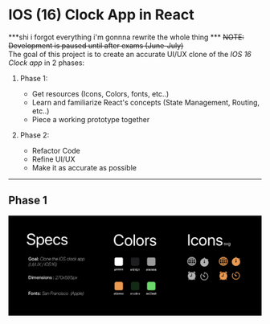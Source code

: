 # IOS (16) Clock App in React 
***shi i forgot everything i'm gonnna rewrite the whole thing ***
~~NOTE: Development is paused until after exams (June-July)~~
<br/>
The goal of this project is to create an accurate UI/UX clone of the *IOS 16 Clock app* in 2 phases:


1. Phase 1: 
    * Get resources (Icons, Colors, fonts, etc..)
    * Learn and familiarize React's concepts (State Management, Routing, etc..)
    * Piece a working prototype together 


2. Phase 2:
    * Refactor Code
    * Refine UI/UX
    * Make it as accurate as possible

---
Phase 1   
---
 
![rsc](resources.png)
